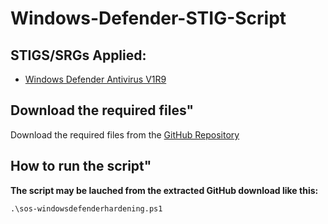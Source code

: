 # Windows-Defender-STIG-Script

## STIGS/SRGs Applied:
- [Windows Defender Antivirus V1R9](https://dl.dod.cyber.mil/wp-content/uploads/stigs/zip/U_MS_Windows_Defender_Antivirus_V1R9_STIG.zip)

## Download the required files"

Download the required files from the [GitHub Repository](https://github.com/simeononsecurity/Windows-Defender-Hardening)

## How to run the script"

**The script may be lauched from the extracted GitHub download like this:**
```
.\sos-windowsdefenderhardening.ps1
```

